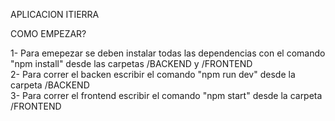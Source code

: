APLICACION ITIERRA

COMO EMPEZAR?

1- Para emepezar se deben instalar todas las dependencias con el comando "npm install" desde las carpetas /BACKEND y /FRONTEND 
</br>
2- Para correr el backen escribir el comando "npm run dev" desde la carpeta /BACKEND
</br>
3- Para correr el frontend escribir el comando "npm start" desde la carpeta /FRONTEND
</br>

